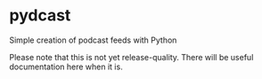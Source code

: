 pydcast
=======

Simple creation of podcast feeds with Python

Please note that this is not yet release-quality. There will be useful
documentation here when it is.
